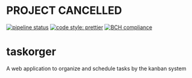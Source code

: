 # **PROJECT CANCELLED**

[![pipeline status](https://gitlab.com/user12043/taskorger/badges/master/pipeline.svg)](https://gitlab.com/user12043/taskorger/commits/master)
[![code style: prettier](https://img.shields.io/badge/code_style-prettier-ff69b4.svg)](https://github.com/prettier/prettier)
[![BCH compliance](https://bettercodehub.com/edge/badge/user12043/taskorger?branch=master)](https://bettercodehub.com/)

# taskorger

A web application to organize and schedule tasks by the kanban system
